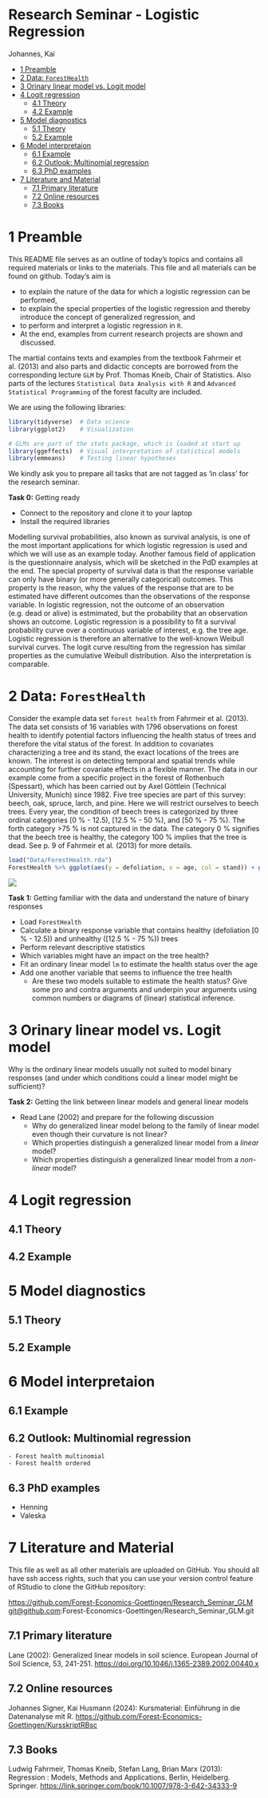 Research Seminar - Logistic Regression
================
Johannes, Kai

- [1 Preamble](#1-preamble)
- [2 Data: `ForestHealth`](#2-data-foresthealth)
- [3 Orinary linear model vs. Logit
  model](#3-orinary-linear-model-vs-logit-model)
- [4 Logit regression](#4-logit-regression)
  - [4.1 Theory](#41-theory)
  - [4.2 Example](#42-example)
- [5 Model diagnostics](#5-model-diagnostics)
  - [5.1 Theory](#51-theory)
  - [5.2 Example](#52-example)
- [6 Model interpretaion](#6-model-interpretaion)
  - [6.1 Example](#61-example)
  - [6.2 Outlook: Multinomial
    regression](#62-outlook-multinomial-regression)
  - [6.3 PhD examples](#63-phd-examples)
- [7 Literature and Material](#7-literature-and-material)
  - [7.1 Primary literature](#71-primary-literature)
  - [7.2 Online resources](#72-online-resources)
  - [7.3 Books](#73-books)

# 1 Preamble

This README file serves as an outline of today’s topics and contains all
required materials or links to the materials. This file and all
materials can be found on github. Today’s aim is

- to explain the nature of the data for which a logistic regression can
  be performed,
- to explain the special properties of the logistic regression and
  thereby introduce the concept of generalized regression, and
- to perform and interpret a logistic regression in `R`.
- At the end, examples from current research projects are shown and
  discussed.

The martial contains texts and examples from the textbook Fahrmeir et
al. (2013) and also parts and didactic concepts are borrowed from the
corresponding lecture `GLM` by Prof. Thomas Kneib, Chair of Statistics.
Also parts of the lectures `Statistical Data Analysis with R` and
`Advanced Statistical Programming` of the forest faculty are included.

We are using the following libraries:

``` r
library(tidyverse)  # Data science
library(ggplot2)    # Visualization

# GLMs are part of the stats package, which is loaded at start up
library(ggeffects)  # Visual interpretation of statistical models
library(emmeans)    # Testing linear hypotheses
```

We kindly ask you to prepare all tasks that are not tagged as ‘in class’
for the research seminar.

**Task 0:** Getting ready

- Connect to the repository and clone it to your laptop
- Install the required libraries

Modelling survival probabilities, also known as survival analysis, is
one of the most important applications for which logistic regression is
used and which we will use as an example today. Another famous field of
application is the questionnaire analysis, which will be sketched in the
PdD examples at the end. The special property of survival data is that
the response variable can only have binary (or more generally
categorical) outcomes. This property is the reason, why the values of
the response that are to be estimated have different outcomes than the
observations of the response variable. In logistic regression, not the
outcome of an observation (e.g. dead or alive) is estmimated, but the
probability that an observation shows an outcome. Logistic regression is
a possibility to fit a survival probability curve over a continuous
variable of interest, e.g. the tree age. Logistic regression is
therefore an alternative to the well-known Weibull survival curves. The
logit curve resulting from the regression has similar properties as the
cumulative Weibull distribution. Also the interpretation is comparable.

# 2 Data: `ForestHealth`

Consider the example data set `forest health` from Fahrmeir et
al. (2013). The data set consists of 16 variables with 1796 observations
on forest health to identify potential factors influencing the health
status of trees and therefore the vital status of the forest. In
addition to covariates characterizing a tree and its stand, the exact
locations of the trees are known. The interest is on detecting temporal
and spatial trends while accounting for further covariate effects in a
flexible manner. The data in our example come from a specific project in
the forest of Rothenbuch (Spessart), which has been carried out by Axel
Göttlein (Technical University, Munich) since 1982. Five tree species
are part of this survey: beech, oak, spruce, larch, and pine. Here we
will restrict ourselves to beech trees. Every year, the condition of
beech trees is categorized by three ordinal categories \[0 % - 12.5),
\[12.5 % - 50 %), and \[50 % - 75 %). The forth category \>75 % is not
captured in the data. The category 0 % signifies that the beech tree is
healthy, the category 100 % implies that the tree is dead. See p. 9 of
Fahrmeir et al. (2013) for more details.

``` r
load("Data/ForestHealth.rda")
ForestHealth %>% ggplot(aes(y = defoliation, x = age, col = stand)) + geom_point()
```

![](README_files/figure-gfm/unnamed-chunk-2-1.png)<!-- -->

**Task 1:** Getting familiar with the data and understand the nature of
binary responses

- Load `ForestHealth`
- Calculate a binary response variable that contains healthy
  (defoliation \[0 % - 12.5)) and unhealthy (\[12.5 % - 75 %)) trees
- Perform relevant descriptive statistics
- Which variables might have an impact on the tree health?
- Fit an ordinary linear model `lm` to estimate the health status over
  the age
- Add one another variable that seems to influence the tree health
  - Are these two models suitable to estimate the health status? Give
    some pro and contra arguments and underpin your arguments using
    common numbers or diagrams of (linear) statistical inference.

# 3 Orinary linear model vs. Logit model

Why is the ordinary linear models usually not suited to model binary
responses (and under which conditions could a linear model might be
sufficient)?

**Task 2:** Getting the link between linear models and general linear
models

- Read Lane (2002) and prepare for the following discussion
  - Why do generalized linear model belong to the family of linear model
    even though their curvature is not linear?
  - Which properties distinguish a generalized linear model from a
    *linear* model?
  - Which properties distinguish a generalized linear model from a
    *non-linear* model?

# 4 Logit regression

## 4.1 Theory

## 4.2 Example

# 5 Model diagnostics

## 5.1 Theory

## 5.2 Example

# 6 Model interpretaion

## 6.1 Example

## 6.2 Outlook: Multinomial regression

    - Forest health multinomial
    - Forest health ordered

## 6.3 PhD examples

- Henning
- Valeska

# 7 Literature and Material

This file as well as all other materials are uploaded on GitHub. You
should all have ssh access rights, such that you can use your version
control feature of RStudio to clone the GitHub repository:

<https://github.com/Forest-Economics-Goettingen/Research_Seminar_GLM>
<git@github.com>:Forest-Economics-Goettingen/Research_Seminar_GLM.git

## 7.1 Primary literature

Lane (2002): Generalized linear models in soil science. European Journal
of Soil Science, 53, 241-251.
<https://doi.org/10.1046/j.1365-2389.2002.00440.x>

## 7.2 Online resources

Johannes Signer, Kai Husmann (2024): Kursmaterial: Einführung in die
Datenanalyse mit R.
<https://github.com/Forest-Economics-Goettingen/KursskriptRBsc>

## 7.3 Books

Ludwig Fahrmeir, Thomas Kneib, Stefan Lang, Brian Marx (2013):
Regression : Models, Methods and Applications. Berlin, Heidelberg.
Springer. <https://link.springer.com/book/10.1007/978-3-642-34333-9>
